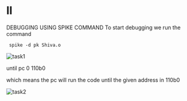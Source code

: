 # II
DEBUGGING USING SPIKE COMMAND
To start debugging we run the command

     spike -d pk Shiva.o

![task1](https://github.com/user-attachments/assets/21382eef-7b81-40cd-9d13-788c244f1b05)

until pc 0 110b0

which means the pc will run the code until the given address in 110b0

![task2](https://github.com/user-attachments/assets/408a4617-1b02-4ddf-a9bc-3ac1709256a2)
